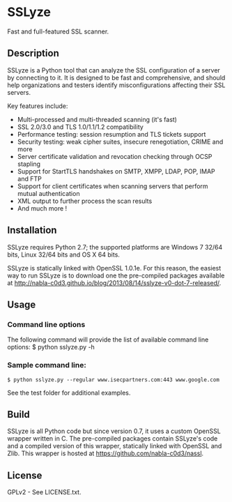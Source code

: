 SSLyze
======

Fast and full-featured SSL scanner.


Description
-----------

SSLyze is a Python tool that can analyze the SSL configuration of a server by
connecting to it. It is designed to be fast and comprehensive, and should help
organizations and testers identify misconfigurations affecting their SSL
servers.

Key features include:
* Multi-processed and multi-threaded scanning (it's fast)
* SSL 2.0/3.0 and TLS 1.0/1.1/1.2 compatibility
* Performance testing: session resumption and TLS tickets support
* Security testing: weak cipher suites, insecure renegotiation, CRIME and more
* Server certificate validation and revocation checking through OCSP stapling
* Support for StartTLS handshakes on SMTP, XMPP, LDAP, POP, IMAP and FTP
* Support for client certificates when scanning servers that perform mutual authentication
* XML output to further process the scan results
* And much more !


Installation
------------

SSLyze requires Python 2.7; the supported platforms are Windows 7 32/64 bits, 
Linux 32/64 bits and OS X 64 bits.

SSLyze is statically linked with OpenSSL 1.0.1e. For this reason, the easiest 
way to run SSLyze is to download one the pre-compiled packages available at
http://nabla-c0d3.github.io/blog/2013/08/14/sslyze-v0-dot-7-released/.


Usage
-----

### Command line options

The following command will provide the list of available command line options:
	$ python sslyze.py -h


### Sample command line:

	$ python sslyze.py --regular www.isecpartners.com:443 www.google.com

See the test folder for additional examples.


Build
-----

SSLyze is all Python code but since version 0.7, it uses a custom OpenSSL 
wrapper written in C. The pre-compiled packages contain SSLyze's code and a 
compiled version of this wrapper, statically linked with OpenSSL and Zlib. This 
wrapper is hosted at https://github.com/nabla-c0d3/nassl.


License
--------

GPLv2 - See LICENSE.txt.
